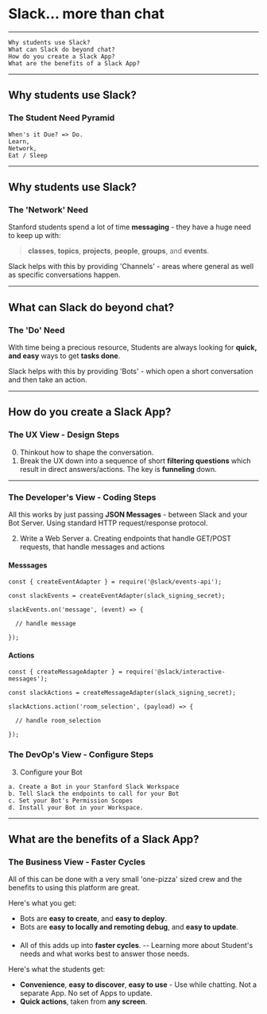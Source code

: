 
# Slack... more than chat
---

```
Why students use Slack?
What can Slack do beyond chat?
How do you create a Slack App?
What are the benefits of a Slack App?
```

---

## Why students use Slack?

### The Student Need Pyramid 

```
When's it Due? => Do.
Learn, 
Network, 
Eat / Sleep
```

---

## Why students use Slack?

### The 'Network' Need

Stanford students spend a lot of time **messaging** - they have a huge need to keep up with: 
> **classes**, **topics**, **projects**, 
> **people**, **groups**, 
> and **events**.

Slack helps with this by providing 'Channels' - areas where general as well as specific conversations happen.

---

## What can Slack do beyond chat?

### The 'Do' Need

With time being a precious resource, Students are always looking for **quick, and easy** ways to get **tasks done**.

Slack helps with this by providing 'Bots' - which open a short conversation and then take an action.  

---

## How do you create a Slack App?

### The UX View - Design Steps

0. Thinkout how to shape the conversation. 
1. Break the UX down into a sequence of short **filtering questions** which result in direct answers/actions. The key is **funneling** down.

---  

### The Developer's View - Coding Steps

All this works by just passing **JSON Messages** - between Slack and your Bot Server.
Using standard HTTP request/response protocol.

2. Write a Web Server
    a. Creating endpoints that handle GET/POST requests, that handle messages and actions

#### Messsages

```
const { createEventAdapter } = require('@slack/events-api');

const slackEvents = createEventAdapter(slack_signing_secret);

slackEvents.on('message', (event) => {

  // handle message

});
```

#### Actions

```
const { createMessageAdapter } = require('@slack/interactive-messages');

const slackActions = createMessageAdapter(slack_signing_secret);

slackActions.action('room_selection', (payload) => {  

  // handle room_selection

});
```

### The DevOp's View - Configure Steps

3. Configure your Bot 
```
a. Create a Bot in your Stanford Slack Workspace
b. Tell Slack the endpoints to call for your Bot
c. Set your Bot's Permission Scopes
d. Install your Bot in your Workspace.
```

---

## What are the benefits of a Slack App?

### The Business View - Faster Cycles

All of this can be done with a very small 'one-pizza' sized crew and the benefits to using this platform are great.

Here's what you get:
- Bots are **easy to create**, and **easy to deploy**.
- Bots are **easy to locally and remoting debug**, and **easy to update**.
####
- All of this adds up into **faster cycles**. 
  -- Learning more about Student's needs and what works best to answer those needs.

Here's what the students get:
- **Convenience**, **easy to discover**, **easy to use** - Use while chatting. Not a separate App. No set of Apps to update.
- **Quick actions**, taken from **any screen**.
